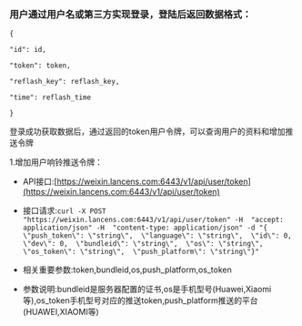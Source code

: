 ### 用户通过用户名或第三方实现登录，登陆后返回数据格式：

`{`

`"id": id,`

`"token": token,`

`"reflash_key": reflash_key,`

`"time": reflash_time`

`}`

登录成功获取数据后，通过返回的token用户令牌，可以查询用户的资料和增加推送令牌

1.增加用户响铃推送令牌：

* API接口:[https://weixin.lancens.com:6443/v1/api/user/token](https://weixin.lancens.com:6443/v1/api/user/token)

* 接口请求:`curl -X POST "https://weixin.lancens.com:6443/v1/api/user/token" -H  "accept: application/json" -H  "content-type: application/json" -d "{  \"push_token\": \"string\",  \"language\": \"string\",  \"id\": 0,  \"dev\": 0,  \"bundleid\": \"string\",  \"os\": \"string\",  \"os_token\": \"string\",  \"push_platform\": \"string\"}"`

* 相关重要参数:token,bundleid,os,push\_platform,os\_token

* 参数说明:bundleid是服务器配置的证书,os是手机型号\(Huawei,Xiaomi等\),os\_token手机型号对应的推送token,push\_platform推送的平台\(HUAWEI,XIAOMI等\)



